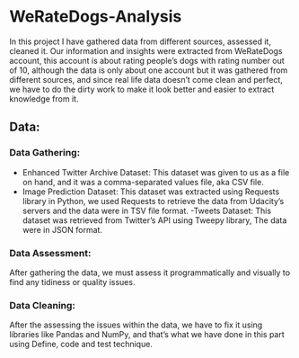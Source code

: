 # WeRateDogs-Analysis
In this project I have gathered data from different sources, assessed it, cleaned it. 
Our information and insights were extracted from WeRateDogs account, this account is about rating people’s dogs with rating number out of 10, although the data is only about one account but it was gathered from different sources, and since real life data doesn’t come clean and perfect, we have to do the dirty work to make it look better and easier to extract knowledge from it.

## Data:
### Data Gathering:
- Enhanced Twitter Archive Dataset: 
This dataset was given to us as a file on hand, and it was a comma-separated values file, aka CSV file.
- Image Prediction Dataset:
This dataset was extracted using Requests library in Python, we used Requests to retrieve the data from Udacity’s servers and the data were in TSV file format.
-Tweets Dataset:
This dataset was retrieved from Twitter’s API using Tweepy library, The data were in JSON format.

### Data Assessment:
After gathering the data, we must assess it programmatically and visually to find any tidiness or quality issues.

### Data Cleaning:
After the assessing the issues within the data, we have to fix it using libraries like Pandas and NumPy, and that’s what we have done in this part using Define, code and test technique.



